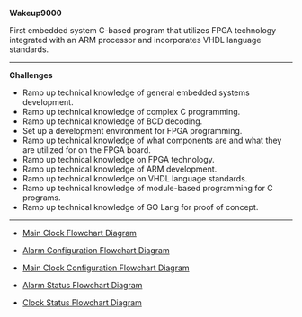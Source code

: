 **Wakeup9000**

First embedded system C-based program that utilizes FPGA technology integrated with an ARM processor and incorporates VHDL language standards.
<hr>

**Challenges**

- Ramp up technical knowledge of general embedded systems development.
- Ramp up technical knowledge of complex C programming.
- Ramp up technical knowledge of BCD decoding.
- Set up a development environment for FPGA programming.
- Ramp up technical knowledge of what components are and what they are utilized for on the FPGA board.
- Ramp up technical knowledge on FPGA technology.
- Ramp up technical knowledge of ARM development.
- Ramp up technical knowledge on VHDL language standards.
- Ramp up technical knowledge of module-based programming for C programs.
- Ramp up technical knowledge of GO Lang for proof of concept.
<hr>

* [Main Clock Flowchart Diagram](https://github.com/JSande2021/Wakeup9000/blob/main/MainClockFlowchart.png)


* [Alarm Configuration Flowchart Diagram](https://github.com/JSande2021/Wakeup9000/blob/main/alarmconfigflowchart.png)


* [Main Clock Configuration Flowchart Diagram](https://github.com/JSande2021/Wakeup9000/blob/main/checkconfigflowchart.png)


* [Alarm Status Flowchart Diagram](https://github.com/JSande2021/Wakeup9000/blob/main/checkalarmstatusflowchart.png)

* [Clock Status Flowchart Diagram](https://github.com/JSande2021/Wakeup9000/blob/main/ClockStatusFlowchart.png)

